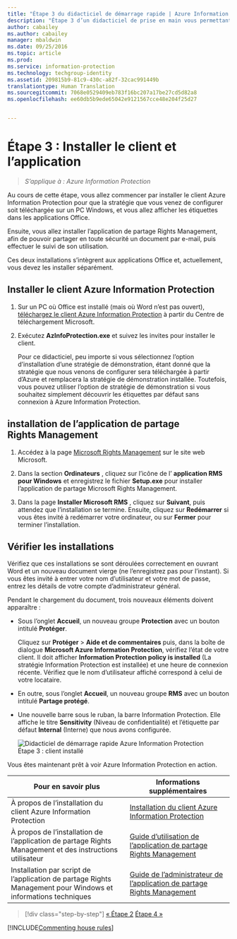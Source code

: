 ```yaml
---
title: "Étape 3 du didacticiel de démarrage rapide | Azure Information Protection"
description: "Étape 3 d’un didacticiel de prise en main vous permettant de tester rapidement Microsoft Azure Information Protection dans votre organisation en environ 30 minutes."
author: cabailey
ms.author: cabailey
manager: mbaldwin
ms.date: 09/25/2016
ms.topic: article
ms.prod: 
ms.service: information-protection
ms.technology: techgroup-identity
ms.assetid: 209815b9-81c9-430c-a82f-32cac991449b
translationtype: Human Translation
ms.sourcegitcommit: 7068e0529409eb783f16bc207a17be27cd5d82a8
ms.openlocfilehash: ee60db5b9ede65042e9121567cce48e204f25d27


---
```


# <a name="step-3-install-the-client-and-application"></a>Étape 3 : Installer le client et l’application 

>*S’applique à : Azure Information Protection*

Au cours de cette étape, vous allez commencer par installer le client Azure Information Protection pour que la stratégie que vous venez de configurer soit téléchargée sur un PC Windows, et vous allez afficher les étiquettes dans les applications Office.

Ensuite, vous allez installer l’application de partage Rights Management, afin de pouvoir partager en toute sécurité un document par e-mail, puis effectuer le suivi de son utilisation. 

Ces deux installations s’intègrent aux applications Office et, actuellement, vous devez les installer séparément.


## <a name="install-the-azure-information-protection-client"></a>Installer le client Azure Information Protection

1. Sur un PC où Office est installé (mais où Word n’est pas ouvert), [téléchargez le client Azure Information Protection](https://www.microsoft.com/en-us/download/details.aspx?id=53018) à partir du Centre de téléchargement Microsoft. 

2. Exécutez **AzInfoProtection.exe** et suivez les invites pour installer le client.

    Pour ce didacticiel, peu importe si vous sélectionnez l’option d’installation d’une stratégie de démonstration, étant donné que la stratégie que nous venons de configurer sera téléchargée à partir d’Azure et remplacera la stratégie de démonstration installée. Toutefois, vous pouvez utiliser l’option de stratégie de démonstration si vous souhaitez simplement découvrir les étiquettes par défaut sans connexion à Azure Information Protection. 

## <a name="install-the-rights-management-sharing-application"></a>installation de l’application de partage Rights Management 

1. Accédez à la page [Microsoft Rights Management](http://go.microsoft.com/fwlink/?LinkId=303970) sur le site web Microsoft.

2. Dans la section **Ordinateurs** , cliquez sur l’icône de l’ **application RMS pour Windows** et enregistrez le fichier **Setup.exe** pour installer l’application de partage Microsoft Rights Management.

3. Dans la page **Installer Microsoft RMS** , cliquez sur **Suivant**, puis attendez que l’installation se termine. Ensuite, cliquez sur **Redémarrer** si vous êtes invité à redémarrer votre ordinateur, ou sur **Fermer** pour terminer l’installation.


## <a name="verify-the-installations"></a>Vérifier les installations

Vérifiez que ces installations se sont déroulées correctement en ouvrant Word et un nouveau document vierge (ne l’enregistrez pas pour l’instant). Si vous êtes invité à entrer votre nom d’utilisateur et votre mot de passe, entrez les détails de votre compte d’administrateur général. 

Pendant le chargement du document, trois nouveaux éléments doivent apparaître :

- Sous l’onglet **Accueil**, un nouveau groupe **Protection** avec un bouton intitulé **Protéger**.

    Cliquez sur **Protéger** > **Aide et de commentaires** puis, dans la boîte de dialogue **Microsoft Azure Information Protection**, vérifiez l’état de votre client. Il doit afficher **Information Protection policy is installed** (La stratégie Information Protection est installée) et une heure de connexion récente. Vérifiez que le nom d’utilisateur affiché correspond à celui de votre locataire.

- En outre, sous l’onglet **Accueil**, un nouveau groupe **RMS** avec un bouton intitulé **Partage protégé**.

- Une nouvelle barre sous le ruban, la barre Information Protection. Elle affiche le titre **Sensitivity** (Niveau de confidentialité) et l’étiquette par défaut **Internal** (Interne) que nous avons configurée. 
    
    ![Didacticiel de démarrage rapide Azure Information Protection Étape 3 : client installé](../media/word2013-callouts2.png)

Vous êtes maintenant prêt à voir Azure Information Protection en action.

|Pour en savoir plus|Informations supplémentaires|
|--------------------------------|--------------------------|
|À propos de l’installation du client Azure Information Protection|[Installation du client Azure Information Protection](../rms-client/info-protect-client.md)|
|À propos de l’installation de l’application de partage Rights Management et des instructions utilisateur|[Guide d’utilisation de l’application de partage Rights Management](../rms-client/sharing-app-user-guide.md)|
|Installation par script de l’application de partage Rights Management pour Windows et informations techniques|[Guide de l’administrateur de l’application de partage Rights Management](../rms-client/sharing-app-admin-guide.md)|


>[!div class="step-by-step"]
[&#171; Étape 2](infoprotect-tutorial-step2.md)
[Étape 4 &#187;](infoprotect-tutorial-step4.md)

[!INCLUDE[Commenting house rules](../includes/houserules.md)]


<!--HONumber=Jan17_HO4-->


